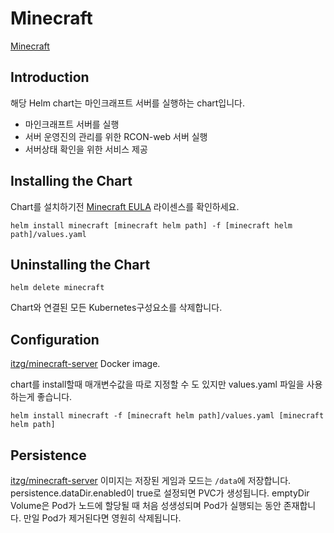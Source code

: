 # Minecraft

[Minecraft](https://minecraft.net/)

## Introduction

해당 Helm chart는 마인크래프트 서버를 실행하는 chart입니다.
- 마인크래프트 서버를 실행
- 서버 운영진의 관리를 위한 RCON-web 서버 실행
- 서버상태 확인을 위한 서비스 제공

## Installing the Chart

Chart를 설치하기전 [Minecraft EULA](https://account.mojang.com/documents/minecraft_eula) 라이센스를 확인하세요.

```shell
helm install minecraft [minecraft helm path] -f [minecraft helm path]/values.yaml
```

## Uninstalling the Chart

```shell
helm delete minecraft
```
Chart와 연결된 모든 Kubernetes구성요소를 삭제합니다.

## Configuration

[itzg/minecraft-server](https://hub.docker.com/r/itzg/minecraft-server/) Docker image.

chart를 install할때 매개변수값을 따로 지정할 수 도 있지만 values.yaml 파일을 사용하는게 좋습니다.

```shell
helm install minecraft -f [minecraft helm path]/values.yaml [minecraft helm path]
```

## Persistence

[itzg/minecraft-server](https://hub.docker.com/r/itzg/minecraft-server/) 이미지는 저장된 게임과 모드는 `/data`에 저장합니다.
persistence.dataDir.enabled이 true로 설정되면 PVC가 생성됩니다.
emptyDir Volume은 Pod가 노드에 할당될 때 처음 성생성되며 Pod가 실행되는 동안 존재합니다.
만일 Pod가 제거된다면 영원히 삭제됩니다.
